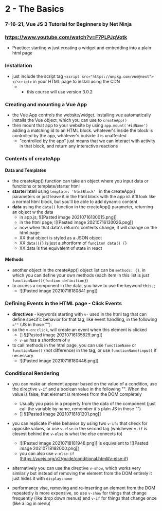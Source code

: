 # 2 - The Basics
###  7-16-21, Vue JS 3 Tutorial for Beginners by Net Ninja
### https://www.youtube.com/watch?v=F7PLPJqVotk

- Practice: starting w just creating a widget and embedding into a plain html page

### Installation
- just include the script tag `<script src="https://unpkg.com/vue@next"></script>`
 in your HTML page to install using the CDN
 	- * this course will use version 3.0.2
	
### Creating and mounting a Vue App
- the Vue App controls the website/widget. installing vue automatically installs the Vue object, which you can use to `createApp()`
- then mount that app to your website by using `app.mount('#idName')` adding a matching id to an HTML block. whatever's inside the block is controlled by the app, whatever's outside it is unaffected  
	- "controlled by the app" just means that we can interact with activity in that block, and return any interactive reactions

### Contents of createApp

#### Data and Templates
-  the createApp() function can take an object where you input data or functions or template/starter html
- **starter html** using `template: 'htmlBlock' ` in the createApp() parameters or just leave it in the html block with the app id. it'll look like a normal html block, but you'll be able to add dynamic content
- **data** using the `data()` function in the createApp() parameter, returning an object w the data
	- in app.js; ![[Pasted image 20210716130015.png]]
	- in the html page; ![[Pasted image 20210716130026.png]]
	- now when that data's return's contents change, it will change on the html page
	- XX that object is styled as a JSON object
	- XX `data(){}` is just a shortform of `funciton data() {}`
	- XX data is the equivalent of state in react 

#### Methods
- another object in the createApp() object list can be 	`methods: {}`, in which you can define your own methods (each item in this list is just `functionName(){funtion definition}`)
- to access a component in the data, you have to use the keyword `this.`;
	- ![[Pasted image 20210718180841.png]]


### Defining Events in the HTML page - Click Events
- **directives** - keywords starting with `v-` used in the html tag that can define specific behavior for that tag, like event handling, in the following `=""` (JS in those ""). 
- so the `v-on:click`, will create an event when this element is clicked
	- [] ![[Pasted image 20210716135629.png]]
	- `v-on` has a shortform of `@` 
- to call methods in the html page, you can use `functionName` or `functionName()` (not difference) in the tag, or use `functionName(input)` if necessary
	- ![[Pasted image 20210718180446.png]]

### Conditional Rendering
- you can make an element appear based on the value of a condition, use the directive `v-if` and a boolean value in the following "". When the value is false, that element is removes from the DOM completely
	- Usually you pass in a property from the data of the component (just call the variable by name, remember it's plain JS in those "")
	- [] ![[Pasted image 20210718181301.png]]

- you can replicate if-else behavior by using two `v-ifs` that check for opposite values, or use `v-else` in the second tag (whichever `v-if` is closest behind the `v-else` is what the else connects to)
	- ![[Pasted image 20210718181948.png]] is equivalent to ![[Pasted image 20210718182000.png]]
	- you can also use `v-else-if` (https://vuejs.org/v2/guide/conditional.html#v-else-if)

- alternatively you can use the directive `v-show`, which works very similarly but instead of removing the element from the DOM entirely it just hides it with `display:none`

- performance vise, removing and re-inserting an element from the DOM repeatedly is more expensive, so use `v-show` for things that change frequently (like drop down menus) and `v-if` for things that change once (like a log in menu)
